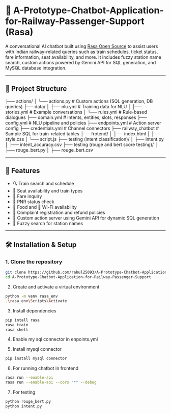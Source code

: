 # 🚆 A-Prototype-Chatbot-Application-for-Railway-Passenger-Support (Rasa)

A conversational AI chatbot built using [Rasa Open Source](https://rasa.com/) to assist users with Indian railway-related queries such as train schedules, ticket status, fare information, seat availability, and more. It includes fuzzy station name search, custom actions powered by Gemini API for SQL generation, and MySQL database integration.

---

## 📂 Project Structure

├── actions/
│ └── actions.py # Custom actions (SQL generation, DB queries)
├── data/
│ ├── nlu.yml # Training data for NLU
│ ├── stories.yml # Example conversations
│ └── rules.yml # Rule-based dialogues
├── domain.yml # Intents, entities, slots, responses
├── config.yml # NLU pipeline and policies
├── endpoints.yml # Action server config
├── credentials.yml # Channel connectors
├── railway_chatbot # Sample SQL for train-related tables
├── frotend/
│ ├── index.html
│ ├── style.css
│ └── script.js
├── testing (intent classification)/
│ ├── intent.py
│ ├── intent_accuracy.csv
├── testing (rouge and bert score testing)/
│ ├── rouge_bert.py
│ ├── rouge_bert.csv



---

## 🚀 Features

- 🔍 Train search and schedule
- 💺 Seat availability and train types
- 💸 Fare inquiry
- 🧾 PNR status check
- 🍱 Food and 📶 Wi-Fi availability
- 🙋 Complaint registration and refund policies
- 🤖 Custom action server using Gemini API for dynamic SQL generation
- 🧠 Fuzzy search for station names

---

## 🛠️ Installation & Setup

### 1. Clone the repository

```bash
git clone https://github.com/rahul25093/A-Prototype-Chatbot-Application-for-Railway-Passenger-Support.git
cd A-Prototype-Chatbot-Application-for-Railway-Passenger-Support

```
2. Create and activate a virtual environment

```bash
python -m venv rasa_env
.\rasa_env\Scripts\Activate
```

3. Install dependencies

```bash
pip intall rasa
rasa train
rasa shell
```

4. Enable my sql connector in enpoints.yml
   
5. Install mysql connector
```bash
pip install mysql connector
```

6. For running chatbot in frontend
```bash
rasa run --enable-api
rasa run --enable-api --cors "*" --debug
```

7. For testing
```bash
python rouge_bert.py 
python intent.py 
```

